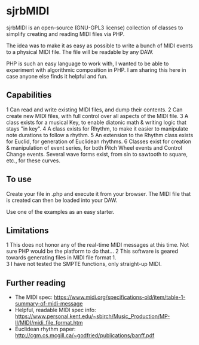 # sjrbMIDI
sjrbMIDI is an open-source (GNU-GPL3 license) collection of classes to simplify creating and reading MIDI files via PHP.

The idea was to make it as easy as possible to write a bunch of MIDI events to a physical MIDI file.  The file will be readable by any DAW.

PHP is such an easy language to work with, I wanted to be able to experiment with algorithmic composition in PHP.  I am sharing this here in case anyone else finds it helpful and fun.


## Capabilities
1 Can read and write existing MIDI files, and dump their contents.
2 Can create new MIDI files, with full control over all aspects of the MIDI file.
3 A class exists for a musical Key, to enable diatonic math & writing logic that stays "in key".
4 A class exists for Rhythm, to make it easier to manipulate note durations to follow a rhythm.
5 An extension to the Rhythm class exists for Euclid, for generation of Euclidean rhythms.
6 Classes exist for creation & manipulation of event series, for both Pitch Wheel events and Control Change events.  Several wave forms exist, from sin to sawtooth to square, etc., for these curves.


## To use
Create your file in .php and execute it from your browser.  The MIDI file that is created can then be loaded into your DAW.

Use one of the examples as an easy starter.


## Limitations
1 This does not honor any of the real-time MIDI messages at this time.  Not sure PHP would be the platform to do that...
2 This software is geared towards generating files in MIDI file format 1.  
3 I have not tested the SMPTE functions, only straight-up MIDI.


## Further reading
 - The MIDI spec: https://www.midi.org/specifications-old/item/table-1-summary-of-midi-message
 - Helpful, readable MIDI spec info: https://www.personal.kent.edu/~sbirch/Music_Production/MP-II/MIDI/midi_file_format.htm
 - Euclidean rhythm paper: http://cgm.cs.mcgill.ca/~godfried/publications/banff.pdf

